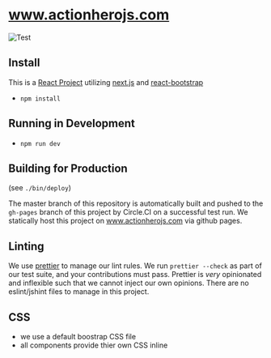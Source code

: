 # www.actionherojs.com

![Test](https://github.com/actionhero/www.actionherojs.com/workflows/Test/badge.svg)

## Install

This is a [React Project](https://facebook.github.io/react/) utilizing [next.js](https://github.com/zeit/next.js/) and [react-bootstrap](https://react-bootstrap.github.io/)

- `npm install`

## Running in Development

- `npm run dev`

## Building for Production

(see `./bin/deploy`)

The master branch of this repository is automatically built and pushed to the `gh-pages` branch of this project by Circle.CI on a successful test run. We statically host this project on www.actionherojs.com via github pages.

## Linting

We use [prettier](https://prettier.io/) to manage our lint rules. We run `prettier --check` as part of our test suite, and your contributions must pass. Prettier is _very_ opinionated and inflexible such that we cannot inject our own opinions. There are no eslint/jshint files to manage in this project.

## CSS

- we use a default boostrap CSS file
- all components provide thier own CSS inline
